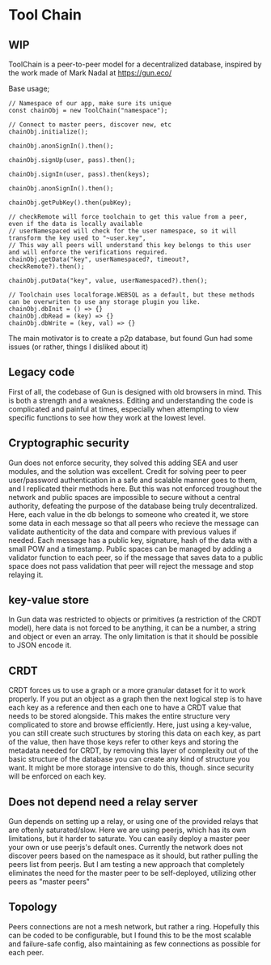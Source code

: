 # Tool Chain

## WIP

ToolChain is a peer-to-peer model for a decentralized database, inspired by the work made of Mark Nadal at https://gun.eco/

Base usage;
```
// Namespace of our app, make sure its unique
const chainObj = new ToolChain("namespace");

// Connect to master peers, discover new, etc
chainObj.initialize();

chainObj.anonSignIn().then();

chainObj.signUp(user, pass).then();

chainObj.signIn(user, pass).then(keys);

chainObj.anonSignIn().then();

chainObj.getPubKey().then(pubKey);

// checkRemote will force toolchain to get this value from a peer, even if the data is locally available
// userNamespaced will check for the user namespace, so it will transform the key used to "~user.key",
// This way all peers will understand this key belongs to this user and will enforce the verifications required.
chainObj.getData("key", userNamespaced?, timeout?, checkRemote?).then();

chainObj.putData("key", value, userNamespaced?).then();

// Toolchain uses localforage.WEBSQL as a default, but these methods can be overwriten to use any storage plugin you like.
chainObj.dbInit = () => {}
chainObj.dbRead = (key) => {}
chainObj.dbWrite = (key, val) => {}
```

The main motivator is to create a p2p database, but found Gun had some issues (or rather, things I disliked about it)

## Legacy code
First of all, the codebase of Gun is designed with old browsers in mind. This is both a strength and a weakness. Editing and understanding the code is complicated and painful at times, especially when attempting to view specific functions to see how they work at the lowest level.

## Cryptographic security
Gun does not enforce security, they solved this adding SEA and user modules, and the solution was excellent. Credit for solving peer to peer user/password authentication in a safe and scalable manner goes to them, and I replicated their methods here. But this was not enforced troughout the network and public spaces are impossible to secure without a central authority, defeating the purpose of the database being truly decentralized.
Here, each value in the db belongs to someone who created it, we store some data in each message so that all peers who recieve the message can validate authenticity of the data and compare with previous values if needed. Each message has a public key, signature, hash of the data with a small POW and a timestamp. Public spaces can be managed by adding a validator function to each peer, so if the message that saves data to a public space does not pass validation that peer will reject the message and stop relaying it.

## key-value store
In Gun data was restricted to objects or primitives (a restriction of the CRDT model), here data is not forced to be anything, it can be a number, a string and object or even an array. The only limitation is that it should be possible to JSON encode it.

## CRDT
CRDT forces us to use a graph or a more granular dataset for it to work properly. If you put an object as a graph then the next logical step is to have each key as a reference and then each one to have a CRDT value that needs to be stored alongside. This makes the entire structure very complicated to store and browse efficiently.
Here, just using a key-value, you can still create such structures by storing this data on each key, as part of the value, then have those keys refer to other keys and storing the metadata needed for CRDT, by removing this layer of complexity out of the basic structure of the database you can create any kind of structure you want. It might be more storage intensive to do this, though. since security will be enforced on each key.

## Does not depend need a relay server
Gun depends on setting up a relay, or using one of the provided relays that are oftenly saturated/slow. Here we are using peerjs, which has its own limitations, but it harder to saturate. You can easily deploy a master peer your own or use peerjs's default ones.
Currently the network does not discover peers based on the namespace as it should, but rather pulling the peers list from peerjs. But I am testing a new approach that completely eliminates the need for the master peer to be self-deployed, utilizing other peers as "master peers"

## Topology
Peers connections are not a mesh network, but rather a ring. Hopefully this can be coded to be configurable, but I found this to be the most scalable and failure-safe config, also maintaining as few connections as possible for each peer.
